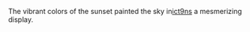 The vibrant colors of the sunset painted the sky in<a href="https://en.ueh.edu.vn/new-free-robux_DK34HV.pdf">ict9ns</a> a mesmerizing display. 
